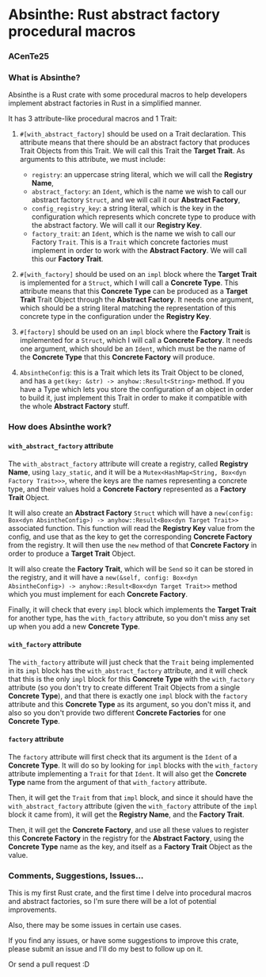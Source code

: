 # Absinthe: Rust abstract factory procedural macros

### ACenTe25

### What is Absinthe?

Absinthe is a Rust crate with some procedural macros to help 
developers implement abstract factories in Rust in a simplified 
manner.

It has 3 attribute-like procedural macros and 1 Trait:

1. `#[with_abstract_factory]` should be used on a Trait 
   declaration. This attribute means that there should be an abstract factory that produces Trait Objects from this Trait. 
   We will call this Trait the **Target Trait**. As arguments to 
   this attribute, we must include:

   - `registry`: an uppercase string literal, which we will call 
     the **Registry Name**,
   - `abstract_factory`: an `Ident`, which is the name we wish to 
     call our abstract factory `Struct`, and we will call it our 
     **Abstract Factory**,
   - `config_registry_key`: a string literal, which is the key in 
     the configuration which represents which concrete type to 
     produce with the abstract factory. We will call it our 
     **Registry Key**.
   - `factory_trait`: an `Ident`, which is the name we wish to 
     call our Factory `Trait`. This is a `Trait` which concrete 
     factories must implement in order to work with the 
     **Abstract Factory**. We will call this our **Factory Trait**.

2. `#[with_factory]` should be used on an `impl` block where the 
   **Target Trait** is implemented for a `Struct`, which I will 
   call a **Concrete Type**. This attribute means that this 
   **Concrete Type** can be produced as a **Target Trait** Trait 
   Object through the **Abstract Factory**. It needs one argument, 
   which should be a string literal matching the representation of 
   this concrete type in the configuration under the **Registry Key**.

3. `#[factory]` should be used on an `impl` block where the 
   **Factory Trait** is implemented for a `Struct`, which I will 
   call a **Concrete Factory**. It needs one argument, which should be an `Ident`, which must be the name of the **Concrete Type** 
   that this **Concrete Factory** will produce.

4. `AbsintheConfig`: this is a Trait which lets its Trait Object 
   to be cloned, and has a `get(key: &str) -> anyhow::Result<String>` method. If you have a Type which lets 
   you store the configuration of an object in order to build it, 
   just implement this Trait in order to make it compatible with 
   the whole **Abstract Factory** stuff.

### How does Absinthe work?

#### `with_abstract_factory` attribute

The `with_abstract_factory` attribute will create a registry, 
called **Registry Name**, using `lazy_static`, and it will be 
a `Mutex<HashMap<String, Box<dyn Factory Trait>>>`, where the 
keys are the names representing a concrete type, and their values 
hold a **Concrete Factory** represented as a **Factory Trait** Object.

It will also create an **Abstract Factory** `Struct` which 
will have a `new(config: Box<dyn AbsintheConfig>) -> anyhow::Result<Box<dyn Target Trait>>` associated function. This 
function will read the **Registry Key** value from the config, and 
use that as the key to get the corresponding **Concrete Factory** 
from the registry. It will then use the `new` method of that 
**Concrete Factory** in order to produce a **Target Trait** Object.

It will also create the **Factory Trait**, which will be `Send` 
so it can be stored in the registry, and it will have a 
`new(&self, config: Box<dyn AbsintheConfig>) -> anyhow::Result<Box<dyn Target Trait>>` method which you must 
implement for each **Concrete Factory**.

Finally, it will check that every `impl` block which implements 
the **Target Trait** for another type, has the `with_factory` 
attribute, so you don't miss any set up when you add a new 
**Concrete Type**.

#### `with_factory` attribute

The `with_factory` attribute will just check that the `Trait` 
being implemented in its `impl` block has the 
`with_abstract_factory` attribute, and it will check that this is 
the only `impl` block for this **Concrete Type** with the 
`with_factory` attribute (so you don't try to create different 
Trait Objects from a single **Concrete Type**), and that there is 
exactly one `impl` block with the `factory` attribute and this 
**Concrete Type** as its argument, so you don't miss it, and also 
so you don't provide two different **Concrete Factories** for one 
**Concrete Type**.

#### `factory` attribute

The `factory` attribute will first check that its argument is the 
`Ident` of a **Concrete Type**. It will do so by looking for 
`impl` blocks with the `with_factory` attribute implementing a 
`Trait` for that `Ident`. It will also get the **Concrete Type** 
name from the argument of that `with_factory` attribute.

Then, it will get the `Trait` from that `impl` block, and since 
it should have the `with_abstract_factory` attribute (given the 
`with_factory` attribute of the `impl` block it came from), it 
will get the **Registry Name**, and the **Factory Trait**.

Then, it will get the **Concrete Factory**, and use all these 
values to register this **Concrete Factory** in the registry for 
the **Abstract Factory**, using the **Concrete Type** name as the 
key, and itself as a **Factory Trait** Object as the value.

### Comments, Suggestions, Issues...

This is my first Rust crate, and the first time I delve into 
procedural macros and abstract factories, so I'm sure there 
will be a lot of potential improvements.

Also, there may be some issues in certain use cases.

If you find any issues, or have some suggestions to improve this 
crate, please submit an issue and I'll do my best to follow up on 
it.

Or send a pull request :D